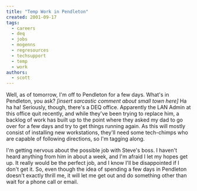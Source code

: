 ```yaml
---
title: "Temp Work in Pendleton"
created: 2001-09-17
tags: 
  - careers
  - deq
  - jobs
  - mogenns
  - regresources
  - techsupport
  - temp
  - work
authors: 
  - scott
---
```


Well, as of tomorrow, I'm off to Pendleton for a few days. What's in Pendleton, you ask? _\[insert sarcastic comment about small town here\]_ Ha ha ha! Seriously, though, there's a DEQ office. Apparently the LAN Admin at this office quit recently, and while they've been trying to replace him, a backlog of work has built up to the point where they asked my dad to go over for a few days and try to get things running again. As this will mostly consist of installing new workstations, they'll need some tech-chimps who are capable of following directions, so I'm tagging along.

I'm getting nervous about the possible job with Steve's boss. I haven't heard anything from him in about a week, and I'm afraid I let my hopes get up. It really would be the perfect job, and I know I'll be disappointed if I don't get it. So, even though the idea of spending a few days in Pendleton doesn't exactly thrill me, it will let me get out and do something other than wait for a phone call or email.
